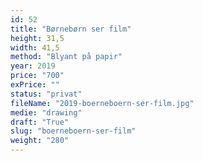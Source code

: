 ```yaml
---
id: 52
title: "Børnebørn ser film"
height: 31,5
width: 41,5
method: "Blyant på papir"
year: 2019
price: "700"
exPrice: ""
status: "privat"
fileName: "2019-boerneboern-ser-film.jpg"
medie: "drawing"
draft: "True"
slug: "boerneboern-ser-film"
weight: "280"
---
```

